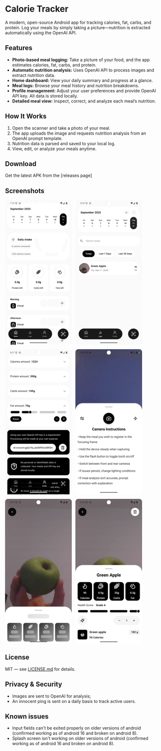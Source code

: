 # Calorie Tracker

A modern, open-source Android app for tracking calories, fat, carbs, and protein. Log your meals by simply taking a picture—nutrition is extracted automatically using the OpenAI API.

## Features
- **Photo-based meal logging:** Take a picture of your food, and the app estimates calories, fat, carbs, and protein.
- **Automatic nutrition analysis:** Uses OpenAI API to process images and extract nutrition data.
- **Home dashboard:** View your daily summary and progress at a glance.
- **Meal logs:** Browse your meal history and nutrition breakdowns.
- **Profile management:** Adjust your user preferences and provide OpenAI API key. All data is stored locally.
- **Detailed meal view:** Inspect, correct, and analyze each meal’s nutrition.

## How It Works
1. Open the scanner and take a photo of your meal.
2. The app uploads the image and requests nutrition analysis from an OpenAI prompt template.
3. Nutrition data is parsed and saved to your local log.
4. View, edit, or analyze your meals anytime.

## Download

Get the latest APK from the [releases page]

## Screenshots

<div style="display:flex; gap:12px; align-items:flex-start; flex-wrap:wrap;">

  <a href="readme_photos/home.png">
    <img src="readme_photos/home.png" alt="Home" width="220" />
  </a>

  <a href="readme_photos/logs.png">
    <img src="readme_photos/logs.png" alt="Logs" width="220" />
  </a>

  <a href="readme_photos/profile.png">
    <img src="readme_photos/profile.png" alt="Profile" width="220" />
  </a>

  <a href="readme_photos/scanning.png">
    <img src="readme_photos/scanning.png" alt="Scanning" width="220" />
  </a>

  <a href="readme_photos/awaiting_scan.png">
    <img src="readme_photos/awaiting_scan.png" alt="Awaiting Scan" width="220" />
  </a>

  <a href="readme_photos/mealdetails.png">
    <img src="readme_photos/mealdetails.png" alt="Meal Details" width="220" />
  </a>

</div>

## License
MIT — see [LICENSE.md](LICENSE.md) for details.

## Privacy & Security
- Images are sent to OpenAI for analysis; 
- An innocent ping is sent on a daily basis to track active users.

## Known issues
- Input fields can't be exited properly on older versions of android (confirmed working as of android 16 and broken on android 8).
- Splash screen isn't working on older versions of android (confirmed working as of android 16 and broken on android 8).